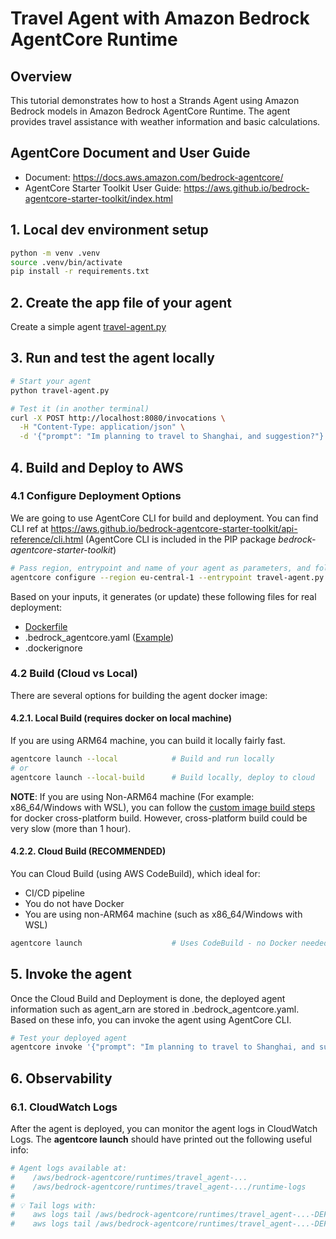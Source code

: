 # Travel Agent with Amazon Bedrock AgentCore Runtime

## Overview

This tutorial demonstrates how to host a Strands Agent using Amazon Bedrock models in Amazon Bedrock AgentCore Runtime. The agent provides travel assistance with weather information and basic calculations.

## AgentCore Document and User Guide
- Document: https://docs.aws.amazon.com/bedrock-agentcore/
- AgentCore Starter Toolkit User Guide: https://aws.github.io/bedrock-agentcore-starter-toolkit/index.html

## 1. Local dev environment setup
```bash
python -m venv .venv
source .venv/bin/activate
pip install -r requirements.txt
```

## 2. Create the app file of your agent
Create a simple agent [travel-agent.py](./travel-agent.py)

## 3. Run and test the agent locally
```bash
# Start your agent
python travel-agent.py
```

```bash
# Test it (in another terminal)
curl -X POST http://localhost:8080/invocations \
  -H "Content-Type: application/json" \
  -d '{"prompt": "Im planning to travel to Shanghai, and suggestion?"}'
```

## 4. Build and Deploy to AWS

### 4.1 Configure Deployment Options
We are going to use AgentCore CLI for build and deployment. You can find CLI ref at https://aws.github.io/bedrock-agentcore-starter-toolkit/api-reference/cli.html (AgentCore CLI is included in the PIP package *bedrock-agentcore-starter-toolkit*) 

```bash
# Pass region, entrypoint and name of your agent as parameters, and follow the instruction to provide more info such as IAM Role, ECR and Auth.
agentcore configure --region eu-central-1 --entrypoint travel-agent.py --name travel_agent
```

Based on your inputs, it generates (or update) these following files for real deployment:
- [Dockerfile](./Dockerfile)
- .bedrock_agentcore.yaml ([Example](./.bedrock_agentcore.example.yaml))
- .dockerignore

### 4.2 Build (Cloud vs Local) 
There are several options for building the agent docker image:

#### 4.2.1. Local Build (requires docker on local machine)
If you are using ARM64 machine, you can build it locally fairly fast. 
```bash
agentcore launch --local            # Build and run locally
# or
agentcore launch --local-build      # Build locally, deploy to cloud                                    
```
**NOTE**: 
If you are using Non-ARM64 machine (For example: x86_64/Windows with WSL), you can follow the [custom image build steps](https://docs.aws.amazon.com/bedrock-agentcore/latest/devguide/getting-started-custom.html#build-and-deploy-arm64-image) for docker cross-platform build. However, cross-platform build could be very slow (more than 1 hour). 


#### 4.2.2. Cloud Build (RECOMMENDED)
You can Cloud Build (using AWS CodeBuild), which ideal for:
- CI/CD pipeline
- You do not have Docker 
- You are using non-ARM64 machine (such as x86_64/Windows with WSL) 

```bash
agentcore launch                    # Uses CodeBuild - no Docker needed
```

## 5. Invoke the agent 
Once the Cloud Build and Deployment is done, the deployed agent information such as agent_arn are stored in .bedrock_agentcore.yaml.
Based on these info, you can invoke the agent using AgentCore CLI. 
```bash
# Test your deployed agent
agentcore invoke '{"prompt": "Im planning to travel to Shanghai, and suggestion?"}'
```

## 6. Observability
### 6.1. CloudWatch Logs
After the agent is deployed, you can monitor the agent logs in CloudWatch Logs. 
The **agentcore launch** should have printed out the following useful info:
```bash
# Agent logs available at:                                                                                                                                                      │
#    /aws/bedrock-agentcore/runtimes/travel_agent-...                                                                                                               │
#    /aws/bedrock-agentcore/runtimes/travel_agent-.../runtime-logs                                                                                                  │
#                                                                                                                                                                                  │
# 💡 Tail logs with:                                                                                                                                                               │
#    aws logs tail /aws/bedrock-agentcore/runtimes/travel_agent-...-DEFAULT --follow                                                                                        │
#    aws logs tail /aws/bedrock-agentcore/runtimes/travel_agent-...-DEFAULT --since 1h                                                                                      │
